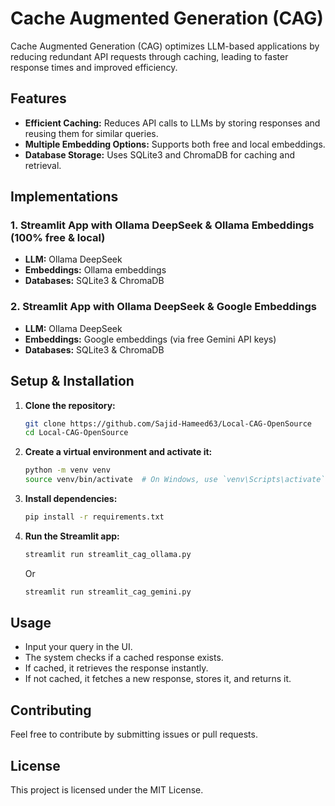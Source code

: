 # Cache Augmented Generation (CAG)

Cache Augmented Generation (CAG) optimizes LLM-based applications by reducing redundant API requests through caching, leading to faster response times and improved efficiency.

## Features

- **Efficient Caching:** Reduces API calls to LLMs by storing responses and reusing them for similar queries.
- **Multiple Embedding Options:** Supports both free and local embeddings.
- **Database Storage:** Uses SQLite3 and ChromaDB for caching and retrieval.

## Implementations

### 1. **Streamlit App with Ollama DeepSeek & Ollama Embeddings (100% free & local)**
   - **LLM:** Ollama DeepSeek
   - **Embeddings:** Ollama embeddings 
   - **Databases:** SQLite3 & ChromaDB

### 2. **Streamlit App with Ollama DeepSeek & Google Embeddings**
   - **LLM:** Ollama DeepSeek
   - **Embeddings:** Google embeddings (via free Gemini API keys)
   - **Databases:** SQLite3 & ChromaDB

## Setup & Installation

1. **Clone the repository:**
   ```bash
   git clone https://github.com/Sajid-Hameed63/Local-CAG-OpenSource
   cd Local-CAG-OpenSource
   ```

2. **Create a virtual environment and activate it:**
   ```bash
   python -m venv venv
   source venv/bin/activate  # On Windows, use `venv\Scripts\activate`
   ```

3. **Install dependencies:**
   ```bash
   pip install -r requirements.txt
   ```

4. **Run the Streamlit app:**
   ```bash
   streamlit run streamlit_cag_ollama.py
   ```
   Or 
   ```bash
   streamlit run streamlit_cag_gemini.py
   ```

## Usage

- Input your query in the UI.
- The system checks if a cached response exists.
- If cached, it retrieves the response instantly.
- If not cached, it fetches a new response, stores it, and returns it.

## Contributing

Feel free to contribute by submitting issues or pull requests.

## License

This project is licensed under the MIT License.


